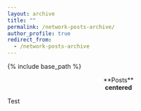 ```yaml
---
layout: archive
title: ""
permalink: /network-posts-archive/
author_profile: true
redirect_from:
  - /network-posts-archive
---
```


{% include base_path %}


<center> **Posts** </center>

<center><b>centered</b></center>


Test
